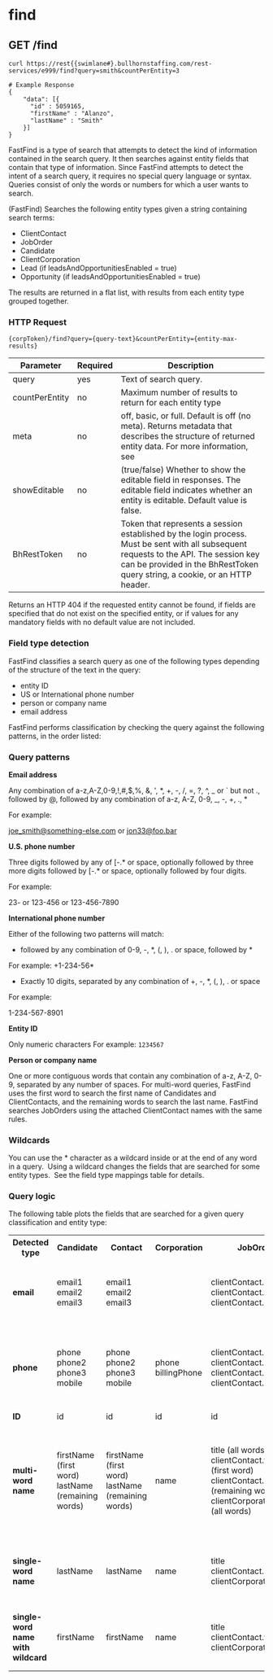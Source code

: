 
# find

## <span class="tag">GET</span> /find

``` shell
curl https://rest{{swimlane#}.bullhornstaffing.com/rest-services/e999/find?query=smith&countPerEntity=3

# Example Response
{
    "data": [{
      "id" : 5059165,
      "firstName" : "Alanzo",
      "lastName" : "Smith"
    }]
}
```

FastFind is a type of search that attempts to detect the kind of information contained in the search query. It then searches against entity fields that contain that type of information. Since FastFind attempts to detect the intent of a search query, it requires no special query language or syntax. Queries consist of only the words or numbers for which a user wants to search.

(FastFind) Searches the following entity types given a string containing search terms:

*   ClientContact
*   JobOrder
*   Candidate
*   ClientCorporation
*   Lead (if leadsAndOpportunitiesEnabled = true)
*   Opportunity (if leadsAndOpportunitiesEnabled = true)

The results are returned in a flat list, with results from each entity type grouped together.

### HTTP Request

`{corpToken}/find?query={query-text}&countPerEntity={entity-max-results}`

Parameter | Required | Description
------ | -------- | -----
query | yes | Text of search query.
countPerEntity | no | Maximum number of results to return for each entity type
meta | no | off, basic, or full. Default is off (no meta). Returns metadata that describes the structure of returned entity data. For more information, see
showEditable | no | (true/false) Whether to show the editable field in responses. The editable field indicates whether an entity is editable. Default value is false.
BhRestToken | no | Token that represents a session established by the login process. Must be sent with all subsequent requests to the API. The session key can be provided in the BhRestToken query string, a cookie, or an HTTP header.

<aside class="warning">Returns an HTTP 404 if the requested entity cannot be found, if fields are specified that do not exist on the specified entity, or if values for any mandatory fields with no default value are not included.</aside>

### Field type detection

FastFind classifies a search query as one of the following types depending of the structure of the text in the query:

*   entity ID
*   US or International phone number
*   person or company name
*   email address

FastFind performs classification by checking the query against the following patterns, in the order listed:

### Query patterns

**Email address**

Any combination of a-z,A-Z,0-9,!,#,$,%, &, ', *, +, -, /, =, ?, ^, _ or ` but not ., followed by @, followed by any combination of a-z, A-Z, 0-9, _, -, +, ., *

For example:

joe_smith@something-else.com or jon33@foo.bar

**U.S. phone number**

Three digits followed by any of [-.* or space, optionally followed by three more digits followed by [-.* or space, optionally followed by four digits.

For example:

23- or 123-456 or 123-456-7890

**International phone number**

Either of the following two patterns will match:

+ followed by any combination of 0-9, -, *, (, ), . or space, followed by *

For example: +1-234-56*

* Exactly 10 digits, separated by any combination of +, -, *, (, ), . or space  

For example:

1-234-567-8901

**Entity ID**

Only numeric characters For example: `1234567`

**Person or company name**

One or more contiguous words that contain any combination of a-z, A-Z, 0-9, separated by any number of spaces. For multi-word queries, FastFind uses the first word to search the first name of Candidates and ClientContacts, and the remaining words to search the last name. FastFind searches JobOrders using the attached ClientContact names with the same rules.

### Wildcards

You can use the * character as a wildcard inside or at the end of any word in a query.  Using a wildcard changes the fields that are searched for some entity types.  See the field type mappings table for details.

### Query logic
The following table plots the fields that are searched for a given query classification and entity type: 

<html xmlns="http://www.w3.org/1999/xhtml">
<head>
</head>
<body>
<table>
<tr class="header">
<th><strong>Detected type</strong></th>
<th><strong>Candidate</strong></th>
<th><strong>Contact</strong></th>
<th><strong>Corporation</strong></th>
<th><strong>JobOrder</strong></th>
<th><strong>Lead</strong></th>
<th><strong>Opportunity</strong></th>
</tr>
</thead>
<tr class="odd">
<td><strong>email</strong></td>
<td>email1<br />
email2<br />
email3</td>
<td>email1<br />
email2<br />
email3</td>
<td> </td>
<td>clientContact.email1<br />
clientContact.email2<br />
clientContact.email2</td>
<td><p>email1</p>
<p>email2</p>
<p>email3</p></td>
<td> </td>
</tr>
<tr class="even">
<td><strong>phone</strong></td>
<td>phone<br />
phone2<br />
phone3<br />
mobile</td>
<td>phone<br />
phone2<br />
phone3<br />
mobile</td>
<td>phone<br />
billingPhone</td>
<td>clientContact.phone<br />
clientContact.phone2<br />
clientContact.phone3<br />
clientContact.mobile</td>
<td><p> phone</p>
<p>phone2</p>
<p>phone3</p>
<p>mobile</p></td>
<td></td>
</tr>
<tr class="odd">
<td><strong>ID</strong></td>
<td>id</td>
<td>id</td>
<td>id</td>
<td>id</td>
<td>id</td>
<td>id</td>
</tr>
<tr class="even">
<td><strong>multi-word<br />
name</strong></td>
<td>firstName (first word)<br />
lastName (remaining words)</td>
<td>firstName (first word)<br />
lastName (remaining words)</td>
<td>name</td>
<td>title (all words)<br />
clientContact.firstName (first word)<br />
clientContact.lastName (remaining words)<br />
clientCorporation.name (all words)</td>
<td><p>firstName (first word)</p>
<p>middleName(second word, if 3 words)</p>
<p>lastName(second word, 3rd word if 3 words)</p></td>
<td><p>title (all words)</p>
<p>clientContact.firstName (first word)</p>
<p>clientContact.lastName (remaining words)</p>
<p>clientCoporation.name (all words)</p></td>
</tr>
<tr class="odd">
<td><strong>single-word<br />
name</strong></td>
<td>lastName</td>
<td>lastName</td>
<td>name</td>
<td>title<br />
clientContact.lastName<br />
clientCorporation.name</td>
<td>lastName</td>
<td><p>title</p>
<p>clientContact.lastName</p>
<p>clientCorporation.name</p></td>
</tr>
<tr class="even">
<td><strong>single-word<br />
name with wildcard</strong></td>
<td>firstName</td>
<td>firstName</td>
<td>name</td>
<td>title<br />
clientContact.firstName<br />
clientCorporation.name</td>
<td>firstName</td>
<td><p>title</p>
<p>clientContact.firstName</p>
<p>clientCorporation.name</p></td>
</tr>
</table>
</body>
</html>

